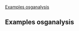 [Examples osganalysis](#analysis)  

## Examples osganalysis
<span id="analysis"></span>
=======================================================